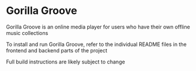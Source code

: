 # Gorilla Groove

Gorilla Groove is an online media player for users who have their own offline music collections

To install and run Gorilla Groove, refer to the individual README files in the frontend and backend parts of the project

Full build instructions are likely subject to change
